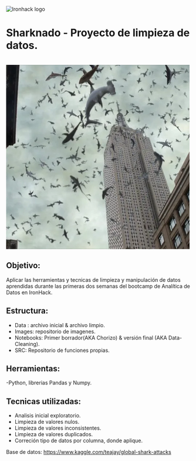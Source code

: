 ![Ironhack logo](https://i.imgur.com/1QgrNNw.png) 

# Sharknado - Proyecto de limpieza de datos.

&emsp;&emsp;&emsp;&emsp;&emsp;&emsp;&emsp;<img src="https://github.com/Anton-Utray/Sharknado/blob/main/Images/Sharknado.webp" width="500" height="500">

## Objetivo: 

Aplicar las herramientas y tecnicas de limpieza y manipulación de datos aprendidas durante las primeras dos semanas del bootcamp de Analítica de Datos en IronHack. 

## Estructura:

- Data : archivo inicial & archivo limpio.
- Images: repositorio de imagenes.
- Notebooks: Primer borrador(AKA Chorizo) & versión final (AKA Data-Cleaning).
- SRC: Repositorio de funciones propias.

## Herramientas:

-Python, librerias Pandas y Numpy.

## Tecnicas utilizadas:

 - Analisis inicial exploratorio.
 - Limpieza de valores nulos.
 - Limpieza de valores inconsistentes.
 - Limpieza de valores duplicados.
 - Correción tipo de datos por columna, donde aplique. 

Base de datos: https://www.kaggle.com/teajay/global-shark-attacks
